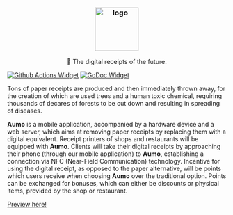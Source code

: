 <h3 align="center"><img src="https://i.imgur.com/unYDhlh.png" alt="logo" height="100px"></h3>
<p align="center">📜 The digital receipts of the future.</p>

[![Github Actions Widget]][Github Actions] [![GoDoc Widget]][GoDoc]

  Tons of paper receipts are produced and then immediately thrown away, for the creation of which are used trees and a human toxic chemical, requiring thousands of decares of forests to be cut down and resulting in spreading of diseases.

  **Aumo** is a mobile application, accompanied by a hardware device and a web server, which aims at removing paper receipts by replacing them with a digital equivalent. Receipt printers of shops and restaurants will be equipped with **Aumo**. Clients will take their digital receipts by approaching their phone (through our mobile application) to **Aumo**, establishing a connection via NFC (Near-Field Communication) technology.
  Incentive for using the digital receipt, as opposed to the paper alternative, will be points which users receive when choosing **Aumo** over the traditional option. Points can be exchanged for bonuses, which can either be discounts or physical items, provided by the shop or restaurant.

[Preview here!](https://expo.io/@deliriumproducts/aumo)

[Github Actions Widget]: https://github.com/tsoding/kgbotka/workflows/CI/badge.svg
[Github Actions]: https://github.com/deliriumproducts/aumo/actions
[GoDoc]: https://godoc.org/github.com/deliriumproducts/aumo
[GoDoc Widget]: https://godoc.org/github.com/deliriumproducts/aumo?status.svg
